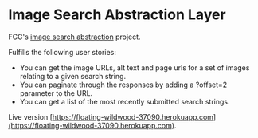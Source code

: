 # Image Search Abstraction Layer
FCC's [image search abstraction](https://www.freecodecamp.org/challenges/image-search-abstraction-layer) project.

Fulfills the following user stories:

* You can get the image URLs, alt text and page urls for a set of images relating to a given search string.
* You can paginate through the responses by adding a ?offset=2 parameter to the URL.
*  You can get a list of the most recently submitted search strings.

Live version [https://floating-wildwood-37090.herokuapp.com](https://floating-wildwood-37090.herokuapp.com).